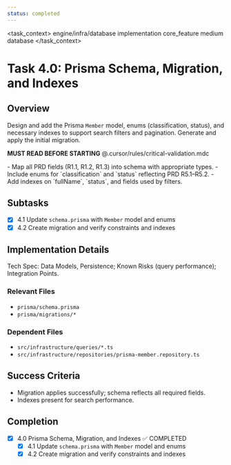 ```yaml
---
status: completed
---
```


<task_context>
<domain>engine/infra/database</domain>
<type>implementation</type>
<scope>core_feature</scope>
<complexity>medium</complexity>
<dependencies>database</dependencies>
</task_context>

# Task 4.0: Prisma Schema, Migration, and Indexes

## Overview

Design and add the Prisma `Member` model, enums (classification, status), and necessary indexes to support search filters and pagination. Generate and apply the initial migration.

<import>**MUST READ BEFORE STARTING** @.cursor/rules/critical-validation.mdc</import>

<requirements>
- Map all PRD fields (R1.1, R1.2, R1.3) into schema with appropriate types.
- Include enums for `classification` and `status` reflecting PRD R5.1–R5.2.
- Add indexes on `fullName`, `status`, and fields used by filters.
</requirements>

## Subtasks

- [x] 4.1 Update `schema.prisma` with `Member` model and enums
- [x] 4.2 Create migration and verify constraints and indexes

## Implementation Details

Tech Spec: Data Models, Persistence; Known Risks (query performance); Integration Points.

### Relevant Files

- `prisma/schema.prisma`
- `prisma/migrations/*`

### Dependent Files

- `src/infrastructure/queries/*.ts`
- `src/infrastructure/repositories/prisma-member.repository.ts`

## Success Criteria

- Migration applies successfully; schema reflects all required fields.
- Indexes present for search performance.

## Completion

- [x] 4.0 Prisma Schema, Migration, and Indexes ✅ COMPLETED
  - [x] 4.1 Update `schema.prisma` with `Member` model and enums
  - [x] 4.2 Create migration and verify constraints and indexes
